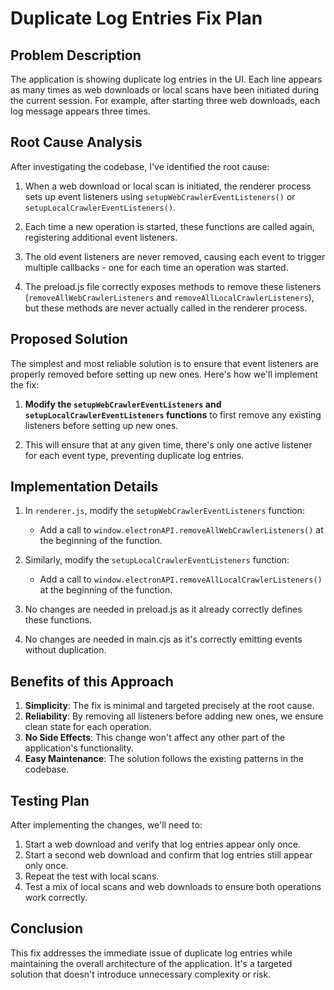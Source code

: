 # Duplicate Log Entries Fix Plan

## Problem Description

The application is showing duplicate log entries in the UI. Each line appears as many times as web downloads or local scans have been initiated during the current session. For example, after starting three web downloads, each log message appears three times.

## Root Cause Analysis

After investigating the codebase, I've identified the root cause:

1. When a web download or local scan is initiated, the renderer process sets up event listeners using `setupWebCrawlerEventListeners()` or `setupLocalCrawlerEventListeners()`.

2. Each time a new operation is started, these functions are called again, registering additional event listeners.

3. The old event listeners are never removed, causing each event to trigger multiple callbacks - one for each time an operation was started.

4. The preload.js file correctly exposes methods to remove these listeners (`removeAllWebCrawlerListeners` and `removeAllLocalCrawlerListeners`), but these methods are never actually called in the renderer process.

## Proposed Solution

The simplest and most reliable solution is to ensure that event listeners are properly removed before setting up new ones. Here's how we'll implement the fix:

1. **Modify the `setupWebCrawlerEventListeners` and `setupLocalCrawlerEventListeners` functions** to first remove any existing listeners before setting up new ones.

2. This will ensure that at any given time, there's only one active listener for each event type, preventing duplicate log entries.

## Implementation Details

1. In `renderer.js`, modify the `setupWebCrawlerEventListeners` function:
   - Add a call to `window.electronAPI.removeAllWebCrawlerListeners()` at the beginning of the function.

2. Similarly, modify the `setupLocalCrawlerEventListeners` function:
   - Add a call to `window.electronAPI.removeAllLocalCrawlerListeners()` at the beginning of the function.

3. No changes are needed in preload.js as it already correctly defines these functions.

4. No changes are needed in main.cjs as it's correctly emitting events without duplication.

## Benefits of this Approach

1. **Simplicity**: The fix is minimal and targeted precisely at the root cause.
2. **Reliability**: By removing all listeners before adding new ones, we ensure clean state for each operation.
3. **No Side Effects**: This change won't affect any other part of the application's functionality.
4. **Easy Maintenance**: The solution follows the existing patterns in the codebase.

## Testing Plan

After implementing the changes, we'll need to:

1. Start a web download and verify that log entries appear only once.
2. Start a second web download and confirm that log entries still appear only once.
3. Repeat the test with local scans.
4. Test a mix of local scans and web downloads to ensure both operations work correctly.

## Conclusion

This fix addresses the immediate issue of duplicate log entries while maintaining the overall architecture of the application. It's a targeted solution that doesn't introduce unnecessary complexity or risk.
